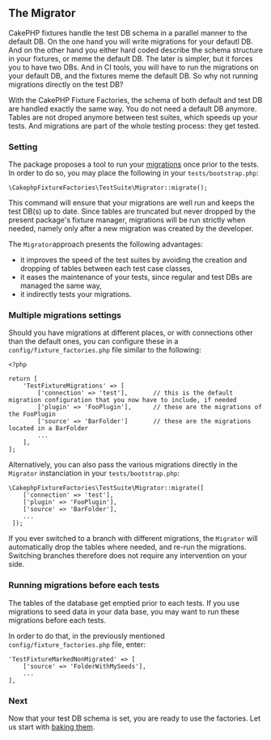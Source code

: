 ## The Migrator

CakePHP fixtures handle the test DB schema in a parallel manner to the default DB. On the one hand you will write migrations for your defautl DB. And on the other hand you either hard coded describe the schema structure in your fixtures, or meme the default DB. The later is simpler, but it forces you to have two DBs. And in CI tools, you will have to run the migrations on your default DB, and the fixtures meme the default DB. So why not running migrations directly on the test DB?

With the CakePHP Fixture Factories, the schema of both default and test DB are handled exactly the same way. You do not need a default DB anymore. Tables are not droped anymore between test suites, which speeds up your tests. And migrations are part of the whole testing process: they get tested.

### Setting 

The package proposes a tool to run your [migrations](https://book.cakephp.org/migrations/3/en/index.html) once prior to the tests. In order to do so,
you may place the following in your `tests/bootstrap.php`:
```$xslt
\CakephpFixtureFactories\TestSuite\Migrator::migrate();
```
This command will ensure that your migrations are well run and keeps the test DB(s) up to date. Since tables are truncated but never dropped by the present package's fixture manager, migrations will be run strictly when needed, namely only after a new migration was created by the developer.

The `Migrator`approach presents the following advantages:
* it improves the speed of the test suites by avoiding the creation and dropping of tables between each test case classes,
* it eases the maintenance of your tests, since regular and test DBs are managed the same way,
* it indirectly tests your migrations.

### Multiple migrations settings

Should you have migrations at different places, or with connections other than the default ones, you can configure these in a `config/fixture_factories.php` file similar to the following:
```$xslt
<?php

return [   
    'TestFixtureMigrations' => [
        ['connection' => 'test'],       // this is the default migration configuration that you now have to include, if needed
        ['plugin' => 'FooPlugin'],      // these are the migrations of the FooPlugin
        ['source' => 'BarFolder']       // these are the migrations located in a BarFolder
        ...
    ],
];
```

Alternatively, you can also pass the various migrations directly in the `Migrator` instanciation in your `tests/bootstrap.php`:
```$xslt
\CakephpFixtureFactories\TestSuite\Migrator::migrate([
    ['connection' => 'test'],       
    ['plugin' => 'FooPlugin'],      
    ['source' => 'BarFolder'],
    ...
 ]);
```

If you ever switched to a branch with different migrations, the `Migrator` will automatically drop the tables where needed, and re-run the migrations. Switching branches therefore
does not require any intervention on your side.

### Running migrations before each tests

The tables of the database get emptied prior to each tests. If you use migrations to seed data in your data base, you may want to run these migrations before each tests.

In order to do that, in the previously mentioned `config/fixture_factories.php` file, enter:

```
'TestFixtureMarkedNonMigrated' => [
    ['source' => 'FolderWithMySeeds'],
    ...
], 
```  

### Next

Now that your test DB schema is set, you are ready to use the factories. Let us start with [baking them](bake.md).

